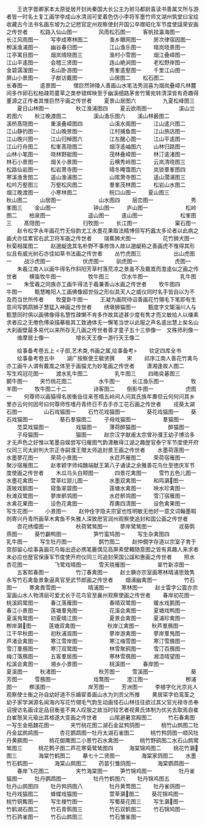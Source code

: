 <!-- { "loadSidebar": true } -->
　　王诜字晋卿家本太原徙居开封尚秦国大长公主为驸马都尉喜读书善属文所与游者皆一时名士复工画学李成山水清润可爱着色仿小李将军墨竹师文湖州筑堂曰宝绘收藏古今法书名画东坡为之记厯官定州观察使封开国公卒赠昭化军节度使諡荣安画之传世者
　　松路入仙山图一　　　　风雨松石图一
　　客帆挂瀛海图一　　　　长江风雨图一
　　写李成寒林图二　　　　渔乡曝网图一
　　房次律宿因图一　　　　栁溪渔浦图一
　　幽谷春归图一　　　　　江山渔乐图一
　　晴岚晓景图一　　　　　江亭寓目图一
　　烟岚晴晓图三　　　　　渔村小雪图一
　　烟江叠嶂图一　　　　　江山平逺图一
　　会稽三贤图一　　　　　连山絶涧图一
　　老松野岸图一　　　　　金碧潺湲图一
　　名山卧游图一　　　　　秀峯逺壑图一
　　千里江山图一　　　　　屏山小景图一
　　子猷访戴图一　　　　　山居图二
　　松石图二　　　　　　　长春图一
　　逺景图一
　　僧巨然钟陵人善画山水笔法秀润喜为烟岚叠嶂凡林麓间多作卵石松柏疎筠蔓草之类参错辉映至于幽溪细路茅舍竹篱宛转清深皆有奇趣得董源之正传者其惟巨然乎画之传世者
　　夏景山居图六　　　　　九夏松峰图三
　　夏日山林图一　　　　　秋江渔浦图四
　　夏云欲雨图一　　　　　溪山兰若图六
　　秋江晚渡图二　　　　　溪山渔乐图六
　　溪山林薮图二　　　　　溪桥髙隠图一
　　重溪叠嶂图四　　　　　山溪水阁图一
　　江山逺兴图二　　　　　江山静钓图一
　　江山晚景图一　　　　　江村捕鱼图一
　　江山旅店图一　　　　　江山晚兴图一
　　江山归棹图六　　　　　江左醒心图一
　　江山平逺图一　　　　　江山行舟图二
　　松峯髙隠图二　　　　　烟浮逺岫图六
　　山林归路图一　　　　　山林小笔图一
　　晓林野艇图一　　　　　茂林叠嶂图一
　　林汀逺渚图一　　　　　林石小景图一
　　烟关小景图一　　　　　云横秀岭图二
　　云岚清晓图三　　　　　松路仙岩图一
　　松岩萧寺图一　　　　　晴冬晻霭图六
　　岚锁羣峯图四　　　　　寒溪渔舍图二
　　遥山渔浦图二　　　　　山隂萧寺图二
　　遥山濶浦图三　　　　　松吟万壑图三
　　万壑松风图二　　　　　羣峯茂林图二
　　松岩山水图二　　　　　烟江晚渡图一
　　小寒林图二　　　　　　皖口山图一
　　夏山图三　　　　　　　秋山图二
　　山居图一　　　　　　　山水图四
　　层峦图一　　　　　　　秀峯图三
　　金山图一　　　　　　　钟山图一
　　庐山图一　　　　　　　松岭图二
　　柏泉图一　　　　　　　遥山图一
　　逺山图一　　　　　　　松峯图三
　　髙隠图一　　　　　　　归牧图一
　　长江图一　　　　　　　窠石图一
　　赵令松字永年画花竹无俗韵尤工水墨花果取法精博但写朽蠧太多论者以此病之画犬亦佳累官右武卫将军画之传世者
　　瑞蕉狮犬图一　　　　　花竹狮犬图一秋菊相属图二
　　赵邈龊逸其名朴野不事修饰人故以邈龊称之善画虎不惟得其形似且有威光树石亦佳如草书法画之传世者
　　丛竹虎图三　　　　　　出山虎图一
　　战沙虎图一　　　　　　伏虎图一
　　驯虎图一　　　　　　　虎图一
　　朱羲江南人以画牛得名作斜阳芳草村落荒凉之景虽不及戴嵩而澹逺似之画之传世者
　　横笛牧牛图一　　　　　牧牛图三
　　饮水牛图一　　　　　　乳牛图一
　　朱莹羲之同族亦工画牛得法于羲兼善山水画之传世者
　　牧牛图四　　　　　　　牛图一
　　甄慧睢阳人工画佛像超世俗之形似具天人之威仪同时名手皆自以为不及而当世所传者
　　牧童卧牛图一
　　王凝为画院待诏善画花竹翎毛下笔即有生意间写鹦鹉狮子慧猛入神画之传世者
　　绣墩狮猫图一
　　甄度字文榘淄川人与甄慧同时俱以画佛像得名慧性疎懒不肯多作故其迹甚少度有隽才而又敏给人以缣素求者应之无倦色傅染描摹极其工致通体无一懈笔当世以此服之声名逺出慧上矣名山大刹画壁最多易代以来所存无几画之传世者善才童子五十三叅像一　文殊师利像一
　　维摩居士像一　　　　　增长天王像一游行天王像二




　　绘事备考卷五上
<子部,艺术类,书画之属,绘事备考>
　　钦定四库全书
　　绘事备考卷五中
　　湖广按察使王毓贤撰
　　宋
　　祁序江南人善花竹禽鸟亦工画牛人谓有戴嵩之体至于画猫尤为妙笔画之传世者
　　潇湘逢故人图二　　　　写生鸡冠花图一
　　渡水乳牛图二　　　　　乳牛图三
　　四皓奕碁图三　　　　　鬭牛图一
　　夹竹桃花图二　　　　　水牛图一
　　长江渔乐图一　　　　　牧羊图一
　　牧牛图二十二　　　　　诗客图二
　　倒影牛图一　　　　　　虎图一
　　何尊师以画猫得名居衡岳往来苍梧五岭间人问其氏族年夀但云何何问其乡里亦云何何因号曰何尊师性嗜丹青终日不去手亦工花石画之传世者
　　戎葵太湖石图一　　　　山石戏猫图一
　　石竹花戏猫图一　　　　葵花戏猫图一
　　葵石戏猫图一　　　　　葵石羣猫图二
　　子母戏猫图一　　　　　羣猫图一
　　苋菜戏猫图一　　　　　戏猫图一
　　薄荷醉猫图一　　　　　醉猫图一
　　子母猫图一　　　　　　猫图一
　　赵宗汉字献甫太宗曾孙濮王幼子博洽多才无声色之好惟以笔墨自娱尝写归雁图气韵潇散得江湖之趣歴官泰宁军节度使开府仪同三司太尉判大宗正寺嗣濮王赠太师追封景王画之传世者
　　水墨荷莲图一　　　　　水墨蓼花图一
　　荣荷小景图一　　　　　水荭芦雁图二
　　荣荷宿雁图一　　　　　聚沙宿雁图二
　　赵孝颖字师纯魏端献王第八子诵读之余雅善花鸟仕至徳庆军节度使画之传世者
　　木瓜乌头白颊图一　　　四景花禽图一
　　雪竹五色儿图一　　　　水墨花禽图一
　　萱草红颔儿图一　　　　水墨双禽图一
　　和鸣鸂图一　　　　　莲陂戏鹅图一
　　窥鱼翠碧图一　　　　　莲塘水禽图一
　　映水珍禽图一　　　　　秋滩双鹭图一
　　蓼岸鹡鸰图一　　　　　水荭鹡鸰图一
　　雪汀宿雁图一　　　　　水禽花果图一
　　设色花禽图一　　　　　荐夀四清图一
　　设色禽果图一　　　　　写生花图一
　　小景图一
　　赵仲佺字隐夫宗室也性明敏无他好一意文词翰墨暇则寄兴丹青所画草木禽鱼不失雅人深致厯官润州观察使追封和国公画之传世者
　　杏花绣缨图一　　　　　秋荷鹭鸶图一
　　蓼岸鹭鸶图一　　　　　戎葵鹘燕图一
　　葵竹鸓鸭图一　　　　　笋竹蛮鸠图一
　　写生杂禽图四　　　　　乳牛图一
　　写生牡丹图一　　　　　鹊竹图二
　　赵仲僴字存道以宗室子育于宫邸留心绘事喜画花鸟每出逰必携笔簏偶见高屏素壁輙随意图之皆有真趣人来求者未必应也歴官保康军节度使开府仪同三司追封荣国公諡和惠画之传世者
　　照水杏花图一　　　　　飞鹭戏晴图一
　　雪天晓雁图一　　　　　翠竹新凉图一
　　五客熙春图一　　　　　竹汀春禽图一
　　赵士腆亦宗室画寒林晴浦思致隽永写竹石禽鱼景象逼真官至武节郎画之传世者
　　烟浦幽禽图一　　　　　竹石图一
　　寒禽畏雪图一　　　　　晴浦图一
　　寒林图一
　　赵士雷字公震亦宗室画山水人物清丽可爱尤长于花鸟官至襄州观察使画之传世者
　　春岸初花图一　　　　　桃溪鸥鹭图一
　　春江落雁图一　　　　　春晴双鹭图一
　　暖水戏鹅图一　　　　　春江小景图一
　　莲塘羣鳬图一　　　　　花溪会禽图一
　　夏塘戏鸭图一　　　　　夏溪鳬鹭图一
　　初夏晴江图一　　　　　夏景会禽图一
　　夏浦珍禽图一　　　　　栁岸鸂图一
　　莲塘双禽图一　　　　　秋岸江禽图一
　　秋芦羣鴈图一　　　　　江干早秋图一
　　初秋浦溆图一　　　　　蓼岸游禽图一
　　蓼岸羣鳬图一　　　　　芦渚会禽图一
　　寒江雪岸图一　　　　　寒江梅雪图一
　　寒汀雪鴈图一　　　　　雪汀羣鴈图一
　　寒汀双鹭图一　　　　　林雪聚鸦图一
　　雪汀百鴈图一　　　　　梅汀落鴈图一
　　五客羣居图一　　　　　寒林雪鴈图一
　　湘浯晴望图一　　　　　松溪会禽图一
　　湘乡小景图一　　　　　桃溪图一
　　春岸图一　　　　　　　夏溪图一
　　秋渚图一　　　　　　　秋芳图一
　　雪溪图一　　　　　　　葵芳图一
　　雪鴈图一　　　　　　　戏鹜图一
　　澄江图一　　　　　　　栁浦图一
　　栁溪图一　　　　　　　岸芳图一
　　芳洲图一
　　李植字化光京兆人观察使士衡之孙自幼好道不乐婚宦善画山水为刘贡父所推
　　黄居寀字伯鸾筌之幼子家学渊源名闻海内写花竹翎毛气韵生动画怪石山林往往欲过其父官光禄寺丞奉诏搜访名画诠定品目衡鉴不爽人叹服之故当时较艺者视黄氏体制为优劣去取焉自崔白崔慤吴元瑜出其格遂大变画之传世者
　　山隂避暑宫殿图二　　　竹石春禽图一写生金瓶魏花图一　　　夹竹桃花图二湖石金盆鹁鸽图一　　　桃竹山鹧图二牡丹金盆鹧鸪图一　　　杏花鹦鹉图一牡丹太湖石雀图二　　　桃竹鹁鸽图一顺风牡丹黄鹂图一　　　桃花御鹰图二小景竹石水禽图一　　　桃竹野鹞图二水石山鹧鹭鸶图三　　　桃花鹩子图二芦花寒菊鹭鸶图四　　　海棠锦鸡图二
　　桃花竹鸂图三　　　　海棠竹鹤图二
　　摹七十二贤图一　　　　海棠家鸽图二
　　水墨竹石鹤图一　　　　海棠山鹧图二
　　药苗引雏鸽图一　　　　海棠鹦鹉图一
　　春岸飞花图二　　　　　夹竹海棠图一
　　笋竹锦鸡图一　　　　　牡丹雀猫图一
　　牡丹鹦鹉图一　　　　　牡丹竹鹤图六
　　牡丹锦鸡图五　　　　　牡丹山鹧图四
　　牡丹鹁鸽图八　　　　　牡丹黄莺图二
　　牡丹雀鸽图一　　　　　牡丹戏猫图二
　　蜂蝶戏猫图一　　　　　萱草鸂图二
　　葵花锦鸡图一　　　　　桃竹铜觜图一
　　写生椶竹图一　　　　　写蜀葵花图三
　　写生鸂图一　　　　　竹鹤湖石图二
　　竹石青鹘图三　　　　　竹石双鹤图二
　　竹石锦鸠图一　　　　　竹石鹑雀图一
　　竹石山鹧图三　　　　　竹石雏雀图一
